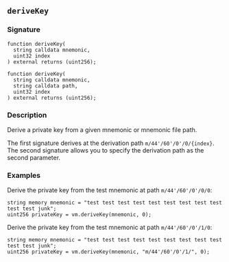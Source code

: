 ## `deriveKey`

### Signature

```solidity
function deriveKey(
  string calldata mnemonic,
  uint32 index
) external returns (uint256);
```

```solidity
function deriveKey(
  string calldata mnemonic,
  string calldata path,
  uint32 index
) external returns (uint256);
```

### Description

Derive a private key from a given mnemonic or mnemonic file path.

The first signature derives at the derivation path `m/44'/60'/0'/0/{index}`.
The second signature allows you to specify the derivation path as the second parameter.

### Examples

Derive the private key from the test mnemonic at path `m/44'/60'/0'/0/0`:

```solidity
string memory mnemonic = "test test test test test test test test test test test junk";
uint256 privateKey = vm.deriveKey(mnemonic, 0);
```

Derive the private key from the test mnemonic at path `m/44'/60'/0'/1/0`:

```solidity
string memory mnemonic = "test test test test test test test test test test test junk";
uint256 privateKey = vm.deriveKey(mnemonic, "m/44'/60'/0'/1/", 0);
```
